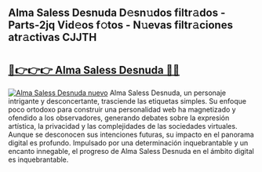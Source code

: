 ## Alma Saless Desnuda D𝚎sn𝚞dos filtr𝚊dos - Parts-2jq Vid𝚎os f𝚘tos - N𝚞evas filtr𝚊ciones atr𝚊ctivas CJJTH

# <h2><a href="http://mbcssyg.tromn.icu/?c=Alma+Saless+Desnuda">🔗👉👉👉 Alma Saless Desnuda 🔗🔗</a></h2>

[![Alma Saless Desnuda nuevo](https://i.imgur.com/pEAQMta.gif)](http://mbcssyg.tromn.icu/?c=Alma+Saless+Desnuda)
Alma Saless Desnuda, un personaje intrigante y desconcertante, trasciende las etiquetas simples. Su enfoque poco ortodoxo para construir una personalidad web ha magnetizado y ofendido a los observadores, generando debates sobre la expresión artística, la privacidad y las complejidades de las sociedades virtuales. Aunque se desconocen sus intenciones futuras, su impacto en el panorama digital es profundo. Impulsado por una determinación inquebrantable y un encanto innegable, el progreso de Alma Saless Desnuda en el ámbito digital es inquebrantable.
